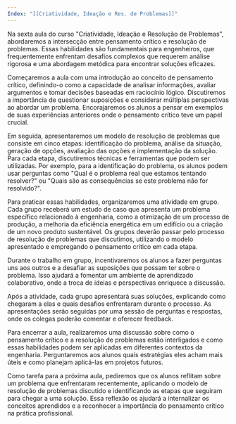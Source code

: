 ```yaml
---
Index: "[[Criatividade, Ideação e Res. de Problemas]]"
---
```

Na sexta aula do curso "Criatividade, Ideação e Resolução de Problemas", abordaremos a intersecção entre pensamento crítico e resolução de problemas. Essas habilidades são fundamentais para engenheiros, que frequentemente enfrentam desafios complexos que requerem análise rigorosa e uma abordagem metódica para encontrar soluções eficazes.

Começaremos a aula com uma introdução ao conceito de pensamento crítico, definindo-o como a capacidade de analisar informações, avaliar argumentos e tomar decisões baseadas em raciocínio lógico. Discutiremos a importância de questionar suposições e considerar múltiplas perspectivas ao abordar um problema. Encorajaremos os alunos a pensar em exemplos de suas experiências anteriores onde o pensamento crítico teve um papel crucial.

Em seguida, apresentaremos um modelo de resolução de problemas que consiste em cinco etapas: identificação do problema, análise da situação, geração de opções, avaliação das opções e implementação da solução. Para cada etapa, discutiremos técnicas e ferramentas que podem ser utilizadas. Por exemplo, para a identificação do problema, os alunos podem usar perguntas como "Qual é o problema real que estamos tentando resolver?" ou "Quais são as consequências se este problema não for resolvido?".

Para praticar essas habilidades, organizaremos uma atividade em grupo. Cada grupo receberá um estudo de caso que apresenta um problema específico relacionado à engenharia, como a otimização de um processo de produção, a melhoria da eficiência energética em um edifício ou a criação de um novo produto sustentável. Os grupos deverão passar pelo processo de resolução de problemas que discutimos, utilizando o modelo apresentado e empregando o pensamento crítico em cada etapa.

Durante o trabalho em grupo, incentivaremos os alunos a fazer perguntas uns aos outros e a desafiar as suposições que possam ter sobre o problema. Isso ajudará a fomentar um ambiente de aprendizado colaborativo, onde a troca de ideias e perspectivas enriquece a discussão.

Após a atividade, cada grupo apresentará suas soluções, explicando como chegaram a elas e quais desafios enfrentaram durante o processo. As apresentações serão seguidas por uma sessão de perguntas e respostas, onde os colegas poderão comentar e oferecer feedback.

Para encerrar a aula, realizaremos uma discussão sobre como o pensamento crítico e a resolução de problemas estão interligados e como essas habilidades podem ser aplicadas em diferentes contextos da engenharia. Perguntaremos aos alunos quais estratégias eles acham mais úteis e como planejam aplicá-las em projetos futuros.

Como tarefa para a próxima aula, pediremos que os alunos reflitam sobre um problema que enfrentaram recentemente, aplicando o modelo de resolução de problemas discutido e identificando as etapas que seguiram para chegar a uma solução. Essa reflexão os ajudará a internalizar os conceitos aprendidos e a reconhecer a importância do pensamento crítico na prática profissional.